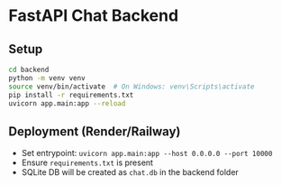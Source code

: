 # FastAPI Chat Backend

## Setup

```bash
cd backend
python -m venv venv
source venv/bin/activate  # On Windows: venv\Scripts\activate
pip install -r requirements.txt
uvicorn app.main:app --reload
```

## Deployment (Render/Railway)
- Set entrypoint: `uvicorn app.main:app --host 0.0.0.0 --port 10000`
- Ensure `requirements.txt` is present
- SQLite DB will be created as `chat.db` in the backend folder 